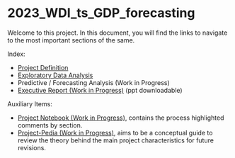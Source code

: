 # 2023_WDI_ts_GDP_forecasting

Welcome to this project. In this document, you will find the links to navigate to the most important sections of the same.

Index:

* [Project Definition](https://github.com/zapallo-droid-ca/2023_WDI_ts_GDP_forecasting/blob/main/docs/project_definition.mkd)
* [Exploratory Data Analysis](https://github.com/zapallo-droid-ca/2023_WDI_ts_GDP_forecasting/blob/main/notebooks/eda.ipynb)
* Predictive / Forecasting Analysis (Work in Progress)
* [Executive Report (Work in Progress)](https://github.com/zapallo-droid-ca/2023_WDI_ts_GDP_forecasting/blob/main/docs/executive_report.pptx) (ppt downloadable)

Auxiliary Items:
* [Project Notebook (Work in Progress)](https://github.com/zapallo-droid-ca/2023_WDI_ts_GDP_forecasting/blob/main/docs/project_notebook.mkd), contains the process highlighted comments by section.
* [Project-Pedia (Work in Progress)](https://github.com/zapallo-droid-ca/2023_WDI_ts_GDP_forecasting/blob/main/docs/projectpedia.mkd), aims to be a conceptual guide to review the theory behind the main project characteristics for future revisions.
